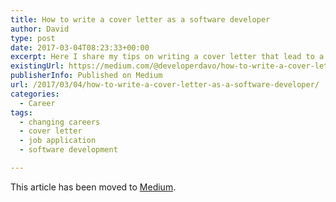 ```yaml
---
title: How to write a cover letter as a software developer
author: David
type: post
date: 2017-03-04T08:23:33+00:00
excerpt: Here I share my tips on writing a cover letter that lead to a job offer! Cover letter included.
existingUrl: https://medium.com/@developerdavo/how-to-write-a-cover-letter-as-a-software-developer-cover-letter-and-cv-included-2190e0d23e97
publisherInfo: Published on Medium
url: /2017/03/04/how-to-write-a-cover-letter-as-a-software-developer/
categories:
  - Career
tags:
  - changing careers
  - cover letter
  - job application
  - software development

---
```

This article has been moved to [Medium](https://medium.com/@developerdavo/how-to-write-a-cover-letter-as-a-software-developer-cover-letter-and-cv-included-2190e0d23e97).

